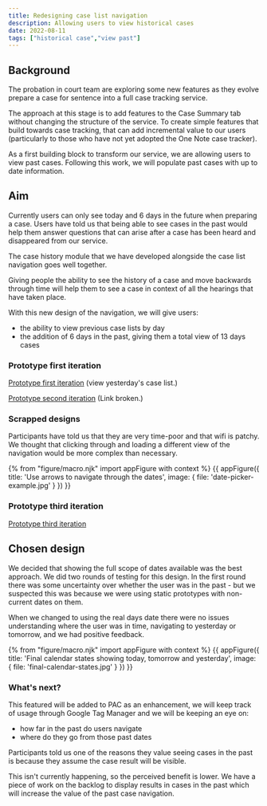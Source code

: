 ```yaml
---
title: Redesigning case list navigation
description: Allowing users to view historical cases
date: 2022-08-11
tags: ["historical case","view past"]
---
```


## Background
The probation in court team are exploring some new features as they evolve prepare a case for sentence into a full case tracking service.

The approach at this stage is to add features to the Case Summary tab without changing the structure of the service. To create simple features that build towards case tracking, that can add incremental value to our users (particularly to those who have not yet adopted the One Note case tracker).

As a first building block to transform our service, we are allowing users to view past cases. Following this work, we will populate past cases with up to date information.

## Aim
Currently users can only see today and 6 days in the future when preparing a case. Users have told us that being able to see cases in the past would help them answer questions that can arise after a case has been heard and disappeared from our service.

The case history module that we have developed alongside the case list navigation goes well together.

Giving people the ability to see the history of a case and move backwards through time will help them to see a case in context of all the hearings that have taken place.

With this new design of the navigation, we will give users:
- the ability to view previous case lists by day
- the addition of 6 days in the past, giving them a total view of 13 days cases

### Prototype first iteration
[Prototype first iteration](https://www.figma.com/proto/5NQ0Exgyebm7IbGqh7wAbS/Nav%2C-Case-progress%2C-comments?page-id=1108%3A7508&node-id=1185-8943&viewport=858%2C238%2C0.07&scaling=scale-down-width&starting-point-node-id=1185%3A8943&hide-ui=1) (view yesterday's case list.)

[Prototype second iteration](https://hmpps-prepare-a-case-prototype.apps.live.cloud-platform.service.justice.gov.uk/cases/day/2022-07-20/case-list) (Link broken.)

### Scrapped designs
Participants have told us that they are very time-poor and that wifi is patchy. We thought that clicking through and loading a different view of the navigation would be more complex than necessary.

{% from "figure/macro.njk" import appFigure with context %}
{{ appFigure({
  title: 'Use arrows to navigate through the dates',
  image: {
    file: 'date-picker-example.jpg'
  }
}) }}

### Prototype third iteration
[Prototype third iteration](https://www.figma.com/proto/5NQ0Exgyebm7IbGqh7wAbS/Nav%2C-Case-progress%2C-comments?page-id=1815%3A22083&node-id=1878-24463&viewport=1414%2C550%2C0.24&scaling=min-zoom&starting-point-node-id=1878%3A24463&show-proto-sidebar=1)

## Chosen design

We decided that showing the full scope of dates available was the best approach. We did two rounds of testing for this design. In the first round there was some uncertainty over whether the user was in the past - but we suspected this was because we were using static prototypes with non-current dates on them.

When we changed to using the real days date there were no issues understanding where the user was in time, navigating to yesterday or tomorrow, and we had positive feedback.

{% from "figure/macro.njk" import appFigure with context %}
{{ appFigure({
  title: 'Final calendar states showing today, tomorrow and yesterday',
  image: {
    file: 'final-calendar-states.jpg'
  }
}) }}

### What's next?
This featured will be added to PAC as an enhancement, we will keep track of usage through Google Tag Manager and we will be keeping an eye on:

- how far in the past do users navigate
- where do they go from those past dates

Participants told us one of the reasons they value seeing cases in the past is because they assume the case result will be visible.

This isn't currently happening, so the perceived benefit is lower. We have a piece of work on the backlog to display results in cases in the past which will increase the value of the past case navigation.
